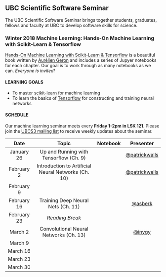 ## UBC Scientific Software Seminar

The UBC Scientific Software Seminar brings together students, graduates, fellows and faculty at UBC to develop software skills for science.

### Winter 2018 Machine Learning: Hands-On Machine Learning with Scikit-Learn & Tensorflow

[Hands-On Machine Learning with Scikit-Learn & Tensorflow](https://github.com/ageron/handson-ml) is a beautiful book written by [Aurélien Geron](https://github.com/ageron) and includes a series of Jupyer notebooks for each chapter. Our goal is to work through as many notebooks as we can. *Everyone is invited!*

#### LEARNING GOALS

* To master [scikit-learn](http://scikit-learn.org/stable/) for machine learning
* To learn the basics of [Tensorflow](https://www.tensorflow.org/) for constructing and training neural networks

#### SCHEDULE

Our machine learning seminar meets every **Friday 1-2pm in LSK 121**. Please join the [UBCS3 mailing list](https://ubc.ca1.qualtrics.com/jfe/form/SV_6VCa1EYL5xjlUQ5) to receive weekly updates about the seminar.


| Date | Topic | Notebook | Presenter |
| :---: | :---: | :---: | :---: |
| January 26 | Up and Running with Tensorflow (Ch. 9) |  | [@patrickwalls](https://github.com/patrickwalls) |
| February 2 | Introduction to Artificial Neural Networks (Ch. 10) | | [@patrickwalls](https://github.com/patrickwalls) |
| February 9 |  | | |
| February 16 | Training Deep Neural Nets (Ch. 11) | | [@asberk](https://github.com/asberk)|
| February 23 | *Reading Break*  | |
| March 2 | Convolutional Neural Networks (Ch. 13) | | [@inygy](https://github.com/inygy) |
| March 9 |  |  | |
| March 16 |  | | |
| March 23 |  | | |
| March 30 |  | | |
